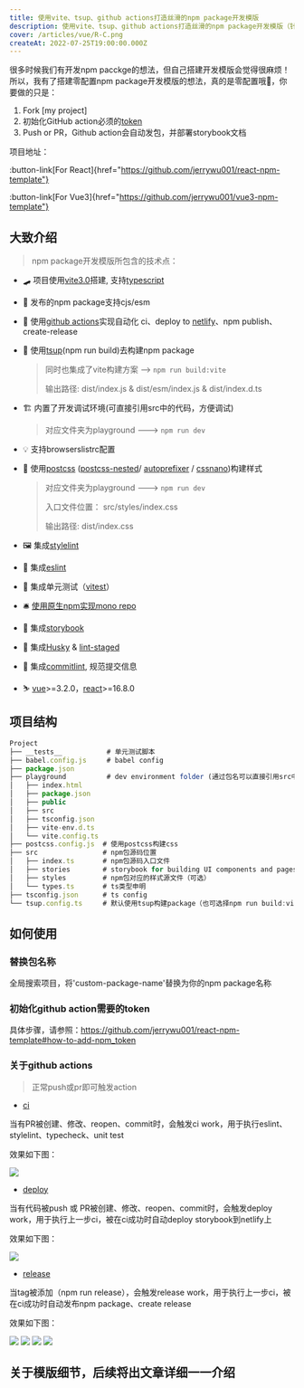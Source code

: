 ```yaml
---
title: 使用vite、tsup、github actions打造丝滑的npm package开发模版
description: 使用vite、tsup、github actions打造丝滑的npm package开发模版（针对vue3和react）
cover: /articles/vue/R-C.png
createAt: 2022-07-25T19:00:00.000Z
---
```


很多时候我们有开发npm pacckge的想法，但自己搭建开发模版会觉得很麻烦！所以，我有了搭建零配置npm package开发模版的想法，真的是零配置哦🫠，你要做的只是：

1. Fork [my project]
2. 初始化GitHub action必须的[token](https://github.com/jerrywu001/react-npm-template#how-to-add-npm_token)
3. Push or PR，Github action会自动发包，并部署storybook文档

项目地址：

:button-link[For React]{href="https://github.com/jerrywu001/react-npm-template"}

:button-link[For Vue3]{href="https://github.com/jerrywu001/vue3-npm-template"}

## 大致介绍

> npm package开发模版所包含的技术点：

- 🛹 项目使用[vite3.0](https://vitejs.dev/)搭建, 支持[typescript](https://www.typescriptlang.org/)
- 🧩 发布的npm package支持cjs/esm
- 🎯 使用[github actions](https://docs.github.com/cn/actions)实现自动化 ci、deploy to [netlify](https://www.netlify.com/)、npm publish、create-release
- 🛫 使用[tsup](https://tsup.egoist.sh/)(npm run build)去构建npm package

  > 同时也集成了vite构建方案 --> ```npm run build:vite```
  >
  > 输出路径: dist/index.js & dist/esm/index.js & dist/index.d.ts

- 🏗 内置了开发调试环境(可直接引用src中的代码，方便调试)

  > 对应文件夹为playground ---> ```npm run dev```

- 💡 支持browserslistrc配置
- 🔌 使用[postcss](https://github.com/jerrywu001/react-npm-template/blob/main/postcss.config.js) ([postcss-nested](https://www.npmjs.com/package/postcss-nested)/ [autoprefixer](https://www.npmjs.com/package/autoprefixer) / [cssnano](https://cssnano.co/docs/getting-started/))构建样式

  > 对应文件夹为playground ---> ```npm run dev```
  >
  > 入口文件位置： src/styles/index.css
  >
  > 输出路径: dist/index.css

- 🖼 集成[stylelint](https://stylelint.io/)
- 💊 集成[eslint](https://eslint.org/)
- 🎉 集成单元测试（[vitest](https://vitest.dev/)）
- 🛎 [使用原生npm实现mono repo](https://dev.to/ynwd/how-to-create-react-monorepo-with-npm-workspace-webpack-and-create-react-app-2dhn)
- 🧌 集成[storybook](https://storybook.js.org/)
- 🐳 集成[Husky](https://typicode.github.io/husky) & [lint-staged](https://github.com/okonet/lint-staged#readme)
- 🍥 集成[commitlint](https://commitlint.js.org), 规范提交信息
- ⛷ [vue](https://vuejs.org/)>=3.2.0，[react](https://reactjs.org/)>=16.8.0

## 项目结构

```js
Project
├── __tests__           # 单元测试脚本
├── babel.config.js     # babel config
├── package.json
├── playground          # dev environment folder (通过包名可以直接引用src中的源码，方便开发调试)
│   ├── index.html
│   ├── package.json
│   ├── public
│   ├── src
│   ├── tsconfig.json
│   ├── vite-env.d.ts
│   └── vite.config.ts
├── postcss.config.js  # 使用postcss构建css
├── src                # npm包源码位置
│   ├── index.ts       # npm包源码入口文件
│   ├── stories        # storybook for building UI components and pages
│   ├── styles         # npm包对应的样式源文件（可选）
│   └── types.ts       # ts类型申明
├── tsconfig.json      # ts config
└── tsup.config.ts     # 默认使用tsup构建package（也可选择npm run build:vite）
```

## 如何使用

### 替换包名称

全局搜索项目，将'custom-package-name'替换为你的npm package名称

### 初始化github action需要的token

具体步骤，请参照：https://github.com/jerrywu001/react-npm-template#how-to-add-npm_token

### 关于github actions

> 正常push或pr即可触发action

- [ci](https://github.com/jerrywu001/react-npm-template/blob/main/.github/workflows/ci.yaml)

当有PR被创建、修改、reopen、commit时，会触发ci work，用于执行eslint、stylelint、typecheck、unit test

效果如下图：

![](../../public/articles/vue/release-start.png)

- [deploy](https://github.com/jerrywu001/react-npm-template/blob/main/.github/workflows/deploy.yaml)

当有代码被push 或 PR被创建、修改、reopen、commit时，会触发deploy work，用于执行上一步ci，被在ci成功时自动deploy storybook到netlify上

效果如下图：

![](../../public/articles/vue/deploying.png)

- [release](https://github.com/jerrywu001/react-npm-template/blob/main/.github/workflows/release.yaml)

当tag被添加（npm run release），会触发release work，用于执行上一步ci，被在ci成功时自动发布npm package、create release

效果如下图：

![](../../public/articles/vue/release-03.png)
![](../../public/articles/vue/release-04.png)
![](../../public/articles/vue/release-10.png)
![](../../public/articles/vue/release-05.png)

## 关于模版细节，后续将出文章详细一一介绍
